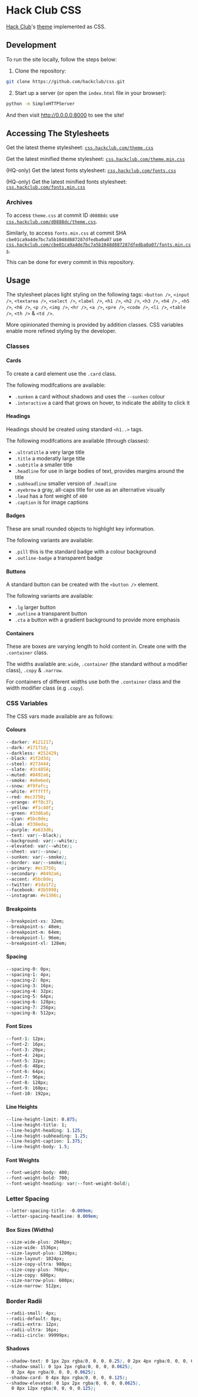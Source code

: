 # Hack Club CSS

[Hack Club](https://hackclub.com/)'s [theme](https://theme.hackclub.com) implemented as CSS.

## Development

To run the site locally, follow the steps below:

1. Clone the repository:
```sh
git clone https://github.com/hackclub/css.git
```

2. Start up a server (or open the `index.html` file in your browser):

```sh
python -m SimpleHTTPServer
```

And then visit http://0.0.0.0:8000 to see the site!

## Accessing The Stylesheets

Get the latest theme stylesheet: [`css.hackclub.com/theme.css`](https://css.hackclub.com/theme.css)

Get the latest minified theme stylesheet: [`css.hackclub.com/theme.min.css`](https://css.hackclub.com/theme.min.css)

(HQ-only) Get the latest fonts stylesheet: [`css.hackclub.com/fonts.css`](https://css.hackclub.com/fonts.css)

(HQ-only) Get the latest minified fonts stylesheet: [`css.hackclub.com/fonts.min.css`](https://css.hackclub.com/fonts.min.css)

### Archives

To access `theme.css` at commit ID `d0888dc` use [`css.hackclub.com/d0888dc/theme.css`](https://css.hackclub.com/d0888dc/theme.css).

Similarly, to access `fonts.min.css` at commit SHA `cbe01ca9a4de7bc7a5b1048d887287dfedba0a07` use [`css.hackclub.com/cbe01ca9a4de7bc7a5b1048d887287dfedba0a07/fonts.min.css`](https://css.hackclub.com/cbe01ca9a4de7bc7a5b1048d887287dfedba0a07/fonts.min.css).

This can be done for every commit in this repository.

## Usage

The stylesheet places light styling on the following tags: `<button />`, `<input />`, `<textarea />`, `<select />`, `<label />`, `<h1 />`, `<h2 />`, `<h3 />`, `<h4 />` , `<h5 />`, `<h6 />`, `<p />`, `<img />`, `<hr />`, `<a />`, `<pre />`, `<code />`, `<li />`, `<table />`, `<th />` & `<td />`.

More opinionated theming is provided by addition classes. CSS variables enable more refined styling by the developer.

### Classes

#### Cards

To create a card element use the `.card` class.

The following modifcations are available:

- `.sunken` a card without shadows and uses the `--sunken` colour
- `.interactive` a card that grows on hover, to indicate the ability to click it

#### Headings

Headings should be created using standard `<h1..>` tags.

The following modifcations are available (through classes):

- `.ultratitle` a very large title
- `.title` a moderatly large title
- `.subtitle` a smaller title
- `.headline` for use in large bodies of text, provides margins around the title
- `.subheadline` smaller version of `.headline`
- `.eyebrow` a gray, all-caps title for use as an alternative visually
- `.lead` has a font weight of `400`
- `.caption` is for image captions

#### Badges

These are small rounded objects to highlight key information.

The following variants are available:

- `.pill` this is the standard badge with a colour background
- `.outline-badge` a transparent badge

#### Buttons

A standard button can be created with the `<button />` element.

The following variants are available:

- `.lg` larger button
- `.outline` a transparent button
- `.cta` a button with a gradient background to provide more emphasis

#### Containers

These are boxes are varying length to hold content in. Create one with the `.container` class.

The widths available are: `wide`, `.container` (the standard without a modifier class), `.copy` & `.narrow`.

For containers of different widths use both the `.container` class and the width modifier class (e.g `.copy`).

### CSS Variables

The CSS vars made available are as follows:

#### Colours

```css
--darker: #121217;
--dark: #17171d;
--darkless: #252429;
--black: #1f2d3d;
--steel: #273444;
--slate: #3c4858;
--muted: #8492a6;
--smoke: #e0e6ed;
--snow: #f9fafc;
--white: #ffffff;
--red: #ec3750;
--orange: #ff8c37;
--yellow: #f1c40f;
--green: #33d6a6;
--cyan: #5bc0de;
--blue: #338eda;
--purple: #a633d6;
--text: var(--black);
--background: var(--white);
--elevated: var(--white);
--sheet: var(--snow);
--sunken: var(--smoke);
--border: var(--smoke);
--primary: #ec3750;
--secondary: #8492a6;
--accent: #5bc0de;
--twitter: #1da1f2;
--facebook: #3b5998;
--instagram: #e1306c;
```

#### Breakpoints

```css
--breakpoint-xs: 32em;
--breakpoint-s: 48em;
--breakpoint-m: 64em;
--breakpoint-l: 96em;
--breakpoint-xl: 128em;
```

#### Spacing

```css
--spacing-0: 0px;
--spacing-1: 4px;
--spacing-2: 8px;
--spacing-3: 16px;
--spacing-4: 32px;
--spacing-5: 64px;
--spacing-6: 128px;
--spacing-7: 256px;
--spacing-8: 512px;
```

#### Font Sizes

```css
--font-1: 12px;
--font-2: 16px;
--font-3: 20px;
--font-4: 24px;
--font-5: 32px;
--font-6: 48px;
--font-6: 64px;
--font-7: 96px;
--font-8: 128px;
--font-9: 160px;
--font-10: 192px;
```

#### Line Heights

```css
--line-height-limit: 0.875;
--line-height-title: 1;
--line-height-heading: 1.125;
--line-height-subheading: 1.25;
--line-height-caption: 1.375;
--line-height-body: 1.5;
```

#### Font Weights

```css
--font-weight-body: 400;
--font-weight-bold: 700;
--font-weight-heading: var(--font-weight-bold);
```

### Letter Spacing

```css
--letter-spacing-title: -0.009em;
--letter-spacing-headline: 0.009em;
```

#### Box Sizes (Widths)

```css
--size-wide-plus: 2048px;
--size-wide: 1536px;
--size-layout-plus: 1200px;
--size-layout: 1024px;
--size-copy-ultra: 980px;
--size-copy-plus: 768px;
--size-copy: 680px;
--size-narrow-plus: 600px;
--size-narrow: 512px;
```

### Border Radii

```css
--radii-small: 4px;
--radii-default: 8px;
--radii-extra: 12px;
--radii-ultra: 16px;
--radii-circle: 99999px;
```

#### Shadows

```css
--shadow-text: 0 1px 2px rgba(0, 0, 0, 0.25), 0 2px 4px rgba(0, 0, 0, 0.125);
--shadow-small: 0 1px 2px rgba(0, 0, 0, 0.0625),
  0 2px 4px rgba(0, 0, 0, 0.0625);
--shadow-card: 0 4px 8px rgba(0, 0, 0, 0.125);
--shadow-elevated: 0 1px 2px rgba(0, 0, 0, 0.0625),
  0 8px 12px rgba(0, 0, 0, 0.125);
```
